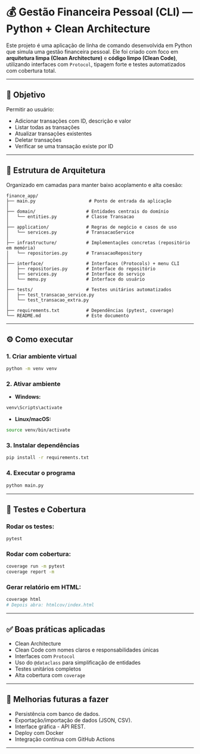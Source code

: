 # 💰 Gestão Financeira Pessoal (CLI) — Python + Clean Architecture

Este projeto é uma aplicação de linha de comando desenvolvida em Python que simula uma gestão financeira pessoal. Ele foi criado com foco em **arquitetura limpa (Clean Architecture)** e **código limpo (Clean Code)**, utilizando interfaces com `Protocol`, tipagem forte e testes automatizados com cobertura total.

---

## 🎯 Objetivo

Permitir ao usuário:

- Adicionar transações com ID, descrição e valor
- Listar todas as transações
- Atualizar transações existentes
- Deletar transações
- Verificar se uma transação existe por ID

---

## 🧱 Estrutura de Arquitetura

Organizado em camadas para manter baixo acoplamento e alta coesão:

```
finance_app/
├── main.py                    # Ponto de entrada da aplicação
│
├── domain/                   # Entidades centrais do domínio
│   └── entities.py           # Classe Transacao
│
├── application/              # Regras de negócio e casos de uso
│   └── services.py           # TransacaoService
│
├── infrastructure/           # Implementações concretas (repositório em memória)
│   └── repositories.py       # TransacaoRepository
│
├── interface/                # Interfaces (Protocols) + menu CLI
│   ├── repositories.py       # Interface do repositório
│   ├── services.py           # Interface do serviço
│   └── menu.py               # Interface do usuário
│
├── tests/                    # Testes unitários automatizados
│   ├── test_transacao_service.py
│   └── test_transacao_extra.py
│
├── requirements.txt          # Dependências (pytest, coverage)
└── README.md                 # Este documento
```

---

## ⚙️ Como executar

### 1. Criar ambiente virtual
```bash
python -m venv venv
```

### 2. Ativar ambiente

- **Windows:**
```bash
venv\Scripts\activate
```

- **Linux/macOS:**
```bash
source venv/bin/activate
```

### 3. Instalar dependências
```bash
pip install -r requirements.txt
```

### 4. Executar o programa
```bash
python main.py
```

---

## 🧪 Testes e Cobertura

### Rodar os testes:
```bash
pytest
```

### Rodar com cobertura:
```bash
coverage run -m pytest
coverage report -m
```

### Gerar relatório em HTML:
```bash
coverage html
# Depois abra: htmlcov/index.html
```

---

## ✅ Boas práticas aplicadas

- Clean Architecture
- Clean Code com nomes claros e responsabilidades únicas
- Interfaces com `Protocol`
- Uso do `@dataclass` para simplificação de entidades
- Testes unitários completos
- Alta cobertura com `coverage`

---

## 🔧 Melhorias futuras a fazer

- Persistência com banco de dados.
- Exportação/importação de dados (JSON, CSV).
- Interface gráfica - API REST.
- Deploy com Docker
- Integração contínua com GitHub Actions

---

